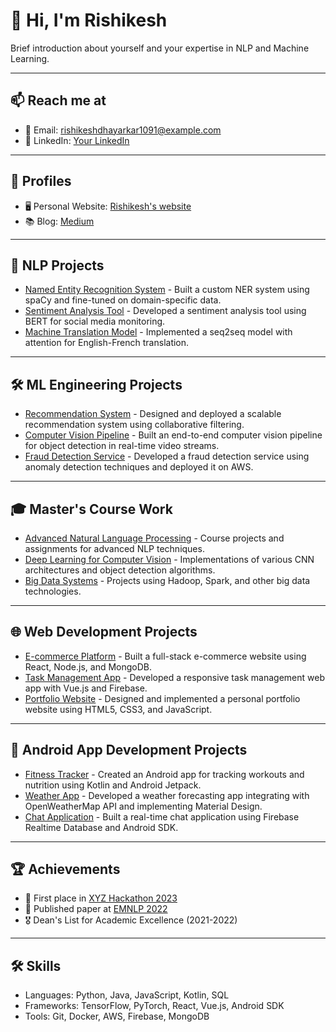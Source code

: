 # 👋 Hi, I'm Rishikesh

Brief introduction about yourself and your expertise in NLP and Machine Learning.

---

## 📫 Reach me at

- 📧 Email: rishikeshdhayarkar1091@example.com
- 💼 LinkedIn: [Your LinkedIn](https://www.linkedin.com/in/rishikeshdhayarkar/)

---

## 🔗 Profiles

- 🖥️ Personal Website: [Rishikesh's website](https://www.yourwebsite.com)
- 📚 Blog: [Medium](https://medium.com/@rishikesh_d)

---

## 🤖 NLP Projects

- [Named Entity Recognition System](https://github.com/yourusername/ner-project) - Built a custom NER system using spaCy and fine-tuned on domain-specific data.
- [Sentiment Analysis Tool](https://github.com/yourusername/sentiment-analysis) - Developed a sentiment analysis tool using BERT for social media monitoring.
- [Machine Translation Model](https://github.com/yourusername/machine-translation) - Implemented a seq2seq model with attention for English-French translation.

---

## 🛠️ ML Engineering Projects

- [Recommendation System](https://github.com/yourusername/recsys) - Designed and deployed a scalable recommendation system using collaborative filtering.
- [Computer Vision Pipeline](https://github.com/yourusername/cv-pipeline) - Built an end-to-end computer vision pipeline for object detection in real-time video streams.
- [Fraud Detection Service](https://github.com/yourusername/fraud-detection) - Developed a fraud detection service using anomaly detection techniques and deployed it on AWS.

---

## 🎓 Master's Course Work

- [Advanced Natural Language Processing](https://github.com/yourusername/adv-nlp-course) - Course projects and assignments for advanced NLP techniques.
- [Deep Learning for Computer Vision](https://github.com/yourusername/dl-cv-course) - Implementations of various CNN architectures and object detection algorithms.
- [Big Data Systems](https://github.com/yourusername/big-data-course) - Projects using Hadoop, Spark, and other big data technologies.

---

## 🌐 Web Development Projects

- [E-commerce Platform](https://github.com/yourusername/ecommerce-platform) - Built a full-stack e-commerce website using React, Node.js, and MongoDB.
- [Task Management App](https://github.com/yourusername/task-manager) - Developed a responsive task management web app with Vue.js and Firebase.
- [Portfolio Website](https://github.com/yourusername/portfolio) - Designed and implemented a personal portfolio website using HTML5, CSS3, and JavaScript.

---

## 📱 Android App Development Projects

- [Fitness Tracker](https://github.com/yourusername/fitness-app) - Created an Android app for tracking workouts and nutrition using Kotlin and Android Jetpack.
- [Weather App](https://github.com/yourusername/weather-app) - Developed a weather forecasting app integrating with OpenWeatherMap API and implementing Material Design.
- [Chat Application](https://github.com/yourusername/chat-app) - Built a real-time chat application using Firebase Realtime Database and Android SDK.

---

## 🏆 Achievements

- 🥇 First place in [XYZ Hackathon 2023](https://hackathon-xyz.com)
- 📜 Published paper at [EMNLP 2022](https://2022.emnlp.org)
- 🎖️ Dean's List for Academic Excellence (2021-2022)

---

## 🛠️ Skills

- Languages: Python, Java, JavaScript, Kotlin, SQL
- Frameworks: TensorFlow, PyTorch, React, Vue.js, Android SDK
- Tools: Git, Docker, AWS, Firebase, MongoDB

